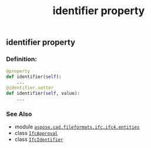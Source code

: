 ﻿---
title: identifier property
second_title: Aspose.CAD for Python via .NET API References
description: 
type: docs
weight: 80
url: /python-net/aspose.cad.fileformats.ifc.ifc4.entities/ifcapproval/identifier/
is_root: false
---

## identifier property

### Definition:
```python
@property
def identifier(self):
    ...
@identifier.setter
def identifier(self, value):
    ...
```

### See Also
* module [`aspose.cad.fileformats.ifc.ifc4.entities`](../../)
* class [`IfcApproval`](/cad/python-net/aspose.cad.fileformats.ifc.ifc4.entities/ifcapproval)
* class [`IfcIdentifier`](/cad/python-net/aspose.cad.fileformats.ifc.ifc4.types/ifcidentifier)
